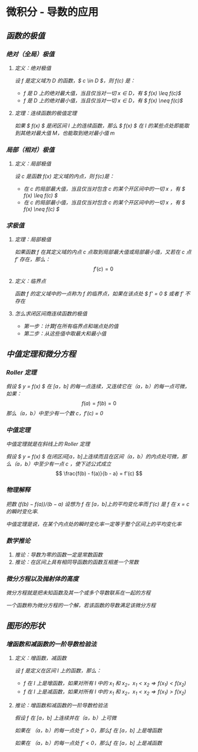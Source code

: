 # 微积分 - 导数的应用


## ***函数的极值***

### ***绝对（全局）极值***

1. *定义：绝对极值*

   *设 $f$ 是定义域为 D 的函数，$ c  \in D $，则 $f(c)$ 是：*

   * *$f$ 是 D 上的绝对最大值，当且仅当对一切 $x \in D$，有 $ f(x) \leq f(c)$*
   * *$f$ 是 D 上的绝对最小值，当且仅当对一切 $x \in D$，有 $ f(x) \neq f(c)$*

2. *定理：连续函数的极值定理*

   *如果 $ f(x) $ 是闭区间 $I$ 上的连续函数，那么 $ f(x) $ 在 $I$ 的某些点处即能取到其绝对最大值 M，也能取到绝对最小值 m*

### ***局部（相对）极值***

1. *定义：局部极值*

   *设 c 是函数 $f(x)$ 定义域的内点，则 $f(c)$是：*

   * *在 c 的局部最大值，当且仅当对包含 c 的某个开区间中的一切 x ，有 $ f(x) \leq f(c) $*
   * *在 c 的局部最小值，当且仅当对包含 c 的某个开区间中的一切 x ，有 $ f(x) \neq f(c) $*

### ***求极值***

1. *定理：局部极值*

   *如果函数 $f$ 在其定义域的内点 c 点取到局部最大值或局部最小值，又若在 c 点 $f'$ 存在，那么：*
   $$
   f'(c) = 0
   $$

2. *定义：临界点*

   *函数 $f$ 的定义域中的一点称为 $f$ 的临界点，如果在该点处 $ f' = 0 $ 或者 $f'$ 不存在*

3. *怎么求闭区间商连续函数的极值*

   * *第一步：计算$f$在所有临界点和端点处的值*
   * *第二步：从这些值中取最大和最小值*

## ***中值定理和微分方程***

### ***Roller 定理***

*假设 $ y = f(x) $ 在 [a，b] 的每一点连续，又连续它在（a，b）的每一点可微，如果：*
$$
f(a) = f(b) = 0
$$
*那么（a，b）中至少有一个数 c，$f'(c)$ = 0*

### ***中值定理***

*中值定理就是在斜线上的 Roller 定理*

*假设 $ y = f(x) $ 在闭区间[a，b]上连续而且在区间（a，b）的内点处可微，那么（a，b）中至少有一点 c ，使下述公式成立*
$$
\frac{f(b) - f(a)}{b - a} = f'(c)
$$

### ***物理解释***

*把数 $(f(b) - f(a)) / (b - a)$ 设想为 $f$ 在 [a，b]上的平均变化率而 $f'(c)$ 是 $f$ 在 x = c 的瞬时变化率.*

*中值定理是说，在某个内点处的瞬时变化率一定等于整个区间上的平均变化率*

### ***数学推论***

1. *推论：导数为零的函数一定是常数函数*
2. *推论：在区间上具有相同导函数的函数互相差一个常数*

### ***微分方程以及抛射体的高度***

*微分方程就是把未知函数及其一个或多个导数联系在一起的方程*

*一个函数称为微分方程的一个解，若该函数的导数满足该微分方程*

## ***图形的形状***

### ***增函数和减函数的一阶导数检验法***

1. *定义：增函数，减函数*

   *设 $f$ 是定义在区间 I 上的函数，那么：*

   * *$f$ 在 I 上是增函数，如果对所有 I 中的 $x_1$ 和 $x_2$，$x_1 < x_2 \Rightarrow f(x_1) < f(x_2)$*
   * *$f$ 在 I 上是减函数，如果对所有 I 中的 $x_1$ 和 $x_2$，$x_1 < x_2 \Rightarrow f(x_1) > f(x_2)$*

2. *推论：增函数和减函数的一阶导数检验法*

   *假设 $f$ 在 [a，b] 上连续并在（a，b）上可微*

   *如果在 （a，b）的每一点处 $f' > 0$，那么$f$ 在 [a，b] 上是增函数*

   *如果在 （a，b）的每一点处 $f' < 0$，那么$f$ 在 [a，b] 上是减函数*

